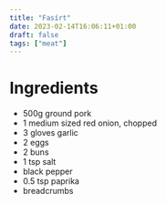 ```yaml
---
title: "Fasírt"
date: 2023-02-14T16:06:11+01:00
draft: false
tags: ["meat"]
---
```


# Ingredients

 - 500g ground pork
 - 1 medium sized red onion, chopped
 - 3 gloves garlic
 - 2 eggs
 - 2 buns
 - 1 tsp salt
 - black pepper
 - 0.5 tsp paprika
 - breadcrumbs

